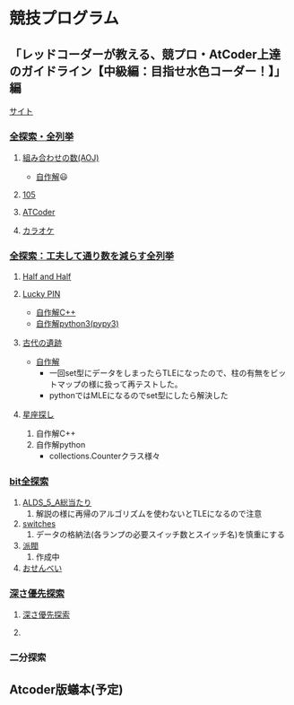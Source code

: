 # 競技プログラム

## 「レッドコーダーが教える、競プロ・AtCoder上達のガイドライン【中級編：目指せ水色コーダー！】」編

[サイト](https://qiita.com/e869120/items/eb50fdaece12be418faa#0-%E3%81%AF%E3%81%98%E3%82%81%E3%81%AB)

### [全探索・全列挙](https://qiita.com/e869120/items/eb50fdaece12be418faa#%E5%85%A8%E6%8E%A2%E7%B4%A2%E5%85%A8%E5%88%97%E6%8C%99)

1. [組み合わせの数(AOJ)](https://onlinejudge.u-aizu.ac.jp/problems/ITP1_7_B)

    * [自作解](https://github.com/happyhappyhappyhappy/sakura-cpp/blob/master/comp_pro/aoj/ALDS1_11_Bfukasayuusentansaku/first/submit.cpp):smiley:

1. [105](https://atcoder.jp/contests/abc106/tasks/abc106_b)

1. [ATCoder](https://atcoder.jp/contests/abc122/tasks/abc122_b)

1. [カラオケ](https://atcoder.jp/contests/pakencamp-2019-day3/tasks/pakencamp_2019_day3_c)

### [全探索：工夫して通り数を減らす全列挙](https://qiita.com/e869120/items/eb50fdaece12be418faa#%E5%85%A8%E6%8E%A2%E7%B4%A2%E5%B7%A5%E5%A4%AB%E3%81%97%E3%81%A6%E9%80%9A%E3%82%8A%E6%95%B0%E3%82%92%E6%B8%9B%E3%82%89%E3%81%99%E5%85%A8%E5%88%97%E6%8C%99)

1. [Half and Half](https://atcoder.jp/contests/abc095/tasks/arc096_a)

1. [Lucky PIN](https://atcoder.jp/contests/sumitrust2019/tasks/sumitb2019_d)
   * [自作解C++](https://atcoder.jp/contests/sumitrust2019/submissions/35196637)
   * [自作解python3(pypy3)](https://atcoder.jp/contests/sumitrust2019/submissions/36660314)
2. [古代の遺跡](https://atcoder.jp/contests/joi2007ho/tasks/joi2007ho_c)
   * [自作解](https://atcoder.jp/contests/joi2007ho/submissions/35920444)
     * 一回set型にデータをしまったらTLEになったので、柱の有無をビットマップの様に扱って再テストした。
     * pythonではMLEになるのでset型にしたら解決した
3. [星座探し](https://atcoder.jp/contests/joi2008yo/tasks/joi2008yo_d)
   1. 自作解C++
   2. 自作解python
      * collections.Counterクラス様々

### [bit全探索](https://qiita.com/e869120/items/eb50fdaece12be418faa#%E5%85%A8%E6%8E%A2%E7%B4%A2%E3%83%93%E3%83%83%E3%83%88%E5%85%A8%E6%8E%A2%E7%B4%A2)

1. [ALDS_5_A総当たり](http://judge.u-aizu.ac.jp/onlinejudge/description.jsp?id=ALDS1_5_A&lang=ja)
   1. 解説の様に再帰のアルゴリズムを使わないとTLEになるので注意
2. [switches](https://atcoder.jp/contests/abc128/tasks/abc128_c)
   1. データの格納法(各ランプの必要スイッチ数とスイッチ名)を慎重にする
3. [派閥](https://atcoder.jp/contests/abc002/tasks/abc002_4)
   1. 作成中
4. [おせんべい](https://atcoder.jp/contests/joi2008yo/tasks/joi2008yo_e)

### [深さ優先探索](https://qiita.com/e869120/items/eb50fdaece12be418faa#%E6%B7%B1%E3%81%95%E5%84%AA%E5%85%88%E6%8E%A2%E7%B4%A2)

1. [深さ優先探索](https://onlinejudge.u-aizu.ac.jp/problems/ALDS1_11_B)

1.

### 二分探索

## Atcoder版蟻本(予定)
